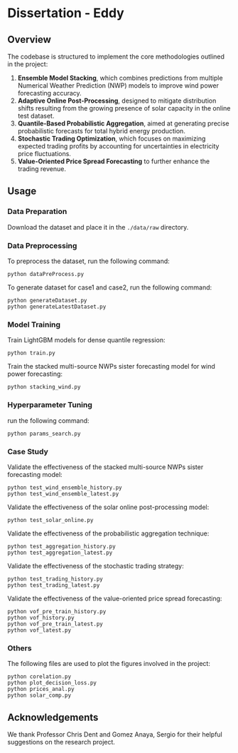 # Dissertation - Eddy

## Overview

The codebase is structured to implement the core methodologies outlined in the project:

1. **Ensemble Model Stacking**, which combines predictions from multiple Numerical Weather Prediction (NWP) models to improve wind power forecasting accuracy.
2. **Adaptive Online Post-Processing**, designed to mitigate distribution shifts resulting from the growing presence of solar capacity in the online test dataset.
3. **Quantile-Based Probabilistic Aggregation**, aimed at generating precise probabilistic forecasts for total hybrid energy production.
4. **Stochastic Trading Optimization**, which focuses on maximizing expected trading profits by accounting for uncertainties in electricity price fluctuations.
5. **Value-Oriented Price Spread Forecasting** to further enhance the trading revenue.


## Usage

### Data Preparation
Download the dataset and place it in the `./data/raw` directory.

### Data Preprocessing

To preprocess the dataset, run the following command:

```
python dataPreProcess.py
```

To generate dataset for case1 and case2, run the following command:

```
python generateDataset.py
python generateLatestDataset.py
```

### Model Training

Train LightGBM models for dense quantile regression:

```
python train.py
```

Train the stacked multi-source NWPs sister forecasting model for wind power forecasting:

```
python stacking_wind.py
```

### Hyperparameter Tuning

run the following command:

```
python params_search.py
```

### Case Study

Validate the effectiveness of the stacked multi-source NWPs sister forecasting model:

```
python test_wind_ensemble_history.py
python test_wind_ensemble_latest.py
```

Validate the effectiveness of the solar online post-processing model:

```
python test_solar_online.py
```

Validate the effectiveness of the probabilistic aggregation technique:

```
python test_aggregation_history.py
python test_aggregation_latest.py
```

Validate the effectiveness of the stochastic trading strategy:

```
python test_trading_history.py
python test_trading_latest.py
```

Validate the effectiveness of the value-oriented price spread forecasting:

```
python vof_pre_train_history.py
python vof_history.py
python vof_pre_train_latest.py
python vof_latest.py
```

### Others

The following files are used to plot the figures involved in the project:

```
python corelation.py
python plot_decision_loss.py
python prices_anal.py
python solar_comp.py
```

## Acknowledgements
We thank Professor Chris Dent and Gomez Anaya, Sergio for their helpful suggestions on the research project.
